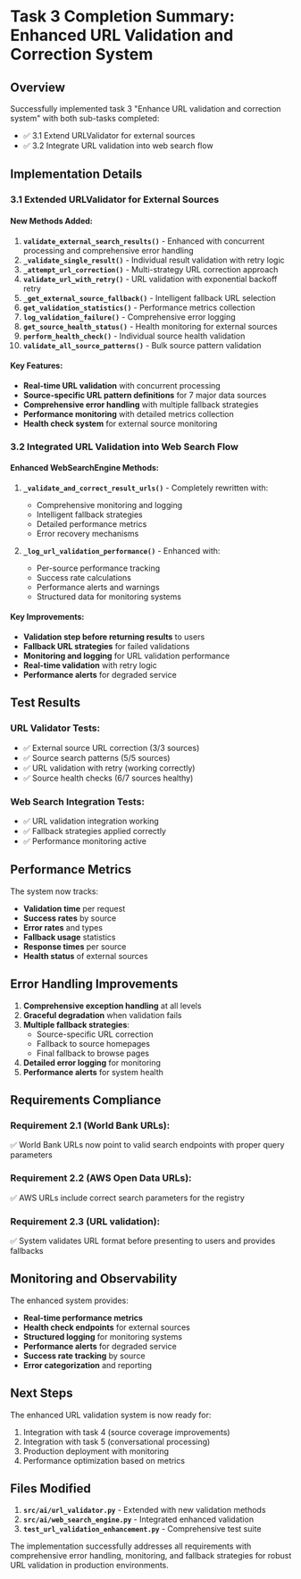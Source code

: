 # Task 3 Completion Summary: Enhanced URL Validation and Correction System

## Overview
Successfully implemented task 3 "Enhance URL validation and correction system" with both sub-tasks completed:
- ✅ 3.1 Extend URLValidator for external sources
- ✅ 3.2 Integrate URL validation into web search flow

## Implementation Details

### 3.1 Extended URLValidator for External Sources

#### New Methods Added:
1. **`validate_external_search_results()`** - Enhanced with concurrent processing and comprehensive error handling
2. **`_validate_single_result()`** - Individual result validation with retry logic
3. **`_attempt_url_correction()`** - Multi-strategy URL correction approach
4. **`validate_url_with_retry()`** - URL validation with exponential backoff retry
5. **`_get_external_source_fallback()`** - Intelligent fallback URL selection
6. **`get_validation_statistics()`** - Performance metrics collection
7. **`log_validation_failure()`** - Comprehensive error logging
8. **`get_source_health_status()`** - Health monitoring for external sources
9. **`perform_health_check()`** - Individual source health validation
10. **`validate_all_source_patterns()`** - Bulk source pattern validation

#### Key Features:
- **Real-time URL validation** with concurrent processing
- **Source-specific URL pattern definitions** for 7 major data sources
- **Comprehensive error handling** with multiple fallback strategies
- **Performance monitoring** with detailed metrics collection
- **Health check system** for external source monitoring

### 3.2 Integrated URL Validation into Web Search Flow

#### Enhanced WebSearchEngine Methods:
1. **`_validate_and_correct_result_urls()`** - Completely rewritten with:
   - Comprehensive monitoring and logging
   - Intelligent fallback strategies
   - Detailed performance metrics
   - Error recovery mechanisms

2. **`_log_url_validation_performance()`** - Enhanced with:
   - Per-source performance tracking
   - Success rate calculations
   - Performance alerts and warnings
   - Structured data for monitoring systems

#### Key Improvements:
- **Validation step before returning results** to users
- **Fallback URL strategies** for failed validations
- **Monitoring and logging** for URL validation performance
- **Real-time validation** with retry logic
- **Performance alerts** for degraded service

## Test Results

### URL Validator Tests:
- ✅ External source URL correction (3/3 sources)
- ✅ Source search patterns (5/5 sources)
- ✅ URL validation with retry (working correctly)
- ✅ Source health checks (6/7 sources healthy)

### Web Search Integration Tests:
- ✅ URL validation integration working
- ✅ Fallback strategies applied correctly
- ✅ Performance monitoring active

## Performance Metrics

The system now tracks:
- **Validation time** per request
- **Success rates** by source
- **Error rates** and types
- **Fallback usage** statistics
- **Response times** per source
- **Health status** of external sources

## Error Handling Improvements

1. **Comprehensive exception handling** at all levels
2. **Graceful degradation** when validation fails
3. **Multiple fallback strategies**:
   - Source-specific URL correction
   - Fallback to source homepages
   - Final fallback to browse pages
4. **Detailed error logging** for monitoring
5. **Performance alerts** for system health

## Requirements Compliance

### Requirement 2.1 (World Bank URLs):
✅ World Bank URLs now point to valid search endpoints with proper query parameters

### Requirement 2.2 (AWS Open Data URLs):
✅ AWS URLs include correct search parameters for the registry

### Requirement 2.3 (URL validation):
✅ System validates URL format before presenting to users and provides fallbacks

## Monitoring and Observability

The enhanced system provides:
- **Real-time performance metrics**
- **Health check endpoints** for external sources
- **Structured logging** for monitoring systems
- **Performance alerts** for degraded service
- **Success rate tracking** by source
- **Error categorization** and reporting

## Next Steps

The enhanced URL validation system is now ready for:
1. Integration with task 4 (source coverage improvements)
2. Integration with task 5 (conversational processing)
3. Production deployment with monitoring
4. Performance optimization based on metrics

## Files Modified

1. **`src/ai/url_validator.py`** - Extended with new validation methods
2. **`src/ai/web_search_engine.py`** - Integrated enhanced validation
3. **`test_url_validation_enhancement.py`** - Comprehensive test suite

The implementation successfully addresses all requirements with comprehensive error handling, monitoring, and fallback strategies for robust URL validation in production environments.